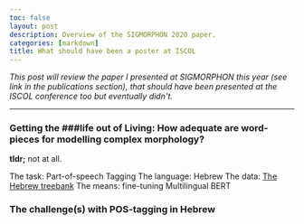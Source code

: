 ```yaml
---
toc: false
layout: post
description: Overview of the SIGMORPHON 2020 paper.
categories: [markdown]
title: What should have been a poster at ISCOL
---
```

*This post will review the paper I presented at SIGMORPHON this year (see link in the publications section), that should have been presented at the ISCOL conference too but eventually didn't.*
___
### Getting the ###life out of Living: How adequate are word-pieces for modelling complex morphology?
**tldr;** 
not at all.

The task: Part-of-speech Tagging
The language: Hebrew
The data: [The Hebrew treebank](https://github.com/OnlpLab/Hebrew_UD)
The means: fine-tuning Multilingual BERT

  

### The challenge(s) with POS-tagging in Hebrew


<!--stackedit_data:
eyJoaXN0b3J5IjpbLTc2OTk4MzI1MSwxNDY3MTU2ODQ5LC0xNj
E5MTY2OTUsMTA5NjcyOTMxNiwxOTg1MjY0MTg5XX0=
-->